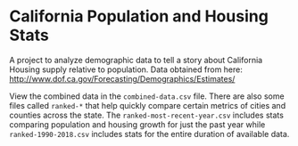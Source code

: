 # California Population and Housing Stats

A project to analyze demographic data to tell a story about California Housing supply relative to population.  Data obtained from here: http://www.dof.ca.gov/Forecasting/Demographics/Estimates/

View the combined data in the `combined-data.csv` file.  There are also some files called `ranked-*` that help quickly compare certain metrics of cities and counties across the state.  The `ranked-most-recent-year.csv` includes stats comparing population and housing growth for just the past year while `ranked-1990-2018.csv` includes stats for the entire duration of available data.
